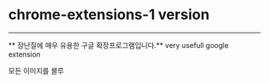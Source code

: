 # chrome-extensions-1 version
---
** 장난질에 매우 유용한 구글 확장프로그램입니다.**
very usefull google extension

모든 이미지를 블루